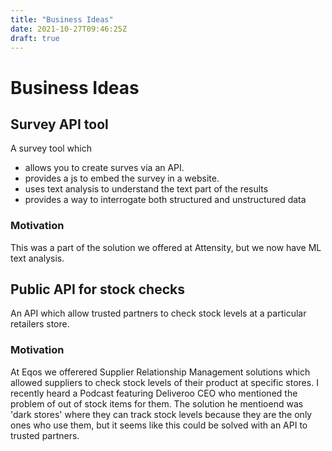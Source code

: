 ```yaml
---
title: "Business Ideas"
date: 2021-10-27T09:46:25Z
draft: true
---
```


# Business Ideas

## Survey API tool

A survey tool which
- allows you to create surves via an API.
- provides a js to embed the survey in a website.
- uses text analysis to understand the text part of the results
- provides a way to interrogate both structured and unstructured data

### Motivation
This was a part of the solution we offered at Attensity, but we now have ML text analysis.

## Public API for stock checks

An API which allow trusted partners to check stock levels at a particular retailers store.

### Motivation

At Eqos we offerered Supplier Relationship Management solutions which allowed suppliers to check stock levels of their product at specific stores.
I recently heard a Podcast featuring Deliveroo CEO who mentioned the problem of out of stock items for them. The solution he mentioend was 'dark stores' where they can track stock levels because they are the only ones who use them, but it seems like this could be solved with an API to trusted partners.